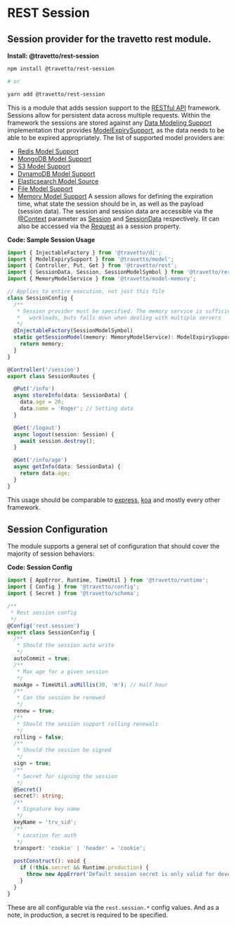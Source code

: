 <!-- This file was generated by @travetto/doc and should not be modified directly -->
<!-- Please modify https://github.com/travetto/travetto/tree/main/module/rest-session/DOC.tsx and execute "npx trv doc" to rebuild -->
# REST Session

## Session provider for the travetto rest module.

**Install: @travetto/rest-session**
```bash
npm install @travetto/rest-session

# or

yarn add @travetto/rest-session
```

This is a module that adds session support to the [RESTful API](https://github.com/travetto/travetto/tree/main/module/rest#readme "Declarative api for RESTful APIs with support for the dependency injection module.") framework.  Sessions allow for persistent data across multiple requests.  Within the framework the sessions are stored against any [Data Modeling Support](https://github.com/travetto/travetto/tree/main/module/model#readme "Datastore abstraction for core operations.") implementation that provides [ModelExpirySupport](https://github.com/travetto/travetto/tree/main/module/model/src/service/expiry.ts), as the data needs to be able to be expired appropriately.  The list of supported model providers are:
   *  [Redis Model Support](https://github.com/travetto/travetto/tree/main/module/model-redis#readme "Redis backing for the travetto model module.")
   *  [MongoDB Model Support](https://github.com/travetto/travetto/tree/main/module/model-mongo#readme "Mongo backing for the travetto model module.")
   *  [S3 Model Support](https://github.com/travetto/travetto/tree/main/module/model-s3#readme "S3 backing for the travetto model module.")
   *  [DynamoDB Model Support](https://github.com/travetto/travetto/tree/main/module/model-dynamodb#readme "DynamoDB backing for the travetto model module.")
   *  [Elasticsearch Model Source](https://github.com/travetto/travetto/tree/main/module/model-elasticsearch#readme "Elasticsearch backing for the travetto model module, with real-time modeling support for Elasticsearch mappings.")
   *  [File Model Support](https://github.com/travetto/travetto/tree/main/module/model-file#readme "File system backing for the travetto model module.")
   *  [Memory Model Support](https://github.com/travetto/travetto/tree/main/module/model-memory#readme "Memory backing for the travetto model module.")
A session allows for defining the expiration time, what state the session should be in, as well as the payload (session data).  The session and session data are accessible via the [@Context](https://github.com/travetto/travetto/tree/main/module/rest/src/decorator/param.ts#L38) parameter as [Session](https://github.com/travetto/travetto/tree/main/module/rest-session/src/session.ts#L15) and [SessionData](https://github.com/travetto/travetto/tree/main/module/rest-session/src/session.ts#L8) respectively.  Iit can also be accessed via the [Request](https://github.com/travetto/travetto/tree/main/module/rest-session/src/trv.d.ts#L7) as a session property.

**Code: Sample Session Usage**
```typescript
import { InjectableFactory } from '@travetto/di';
import { ModelExpirySupport } from '@travetto/model';
import { Controller, Put, Get } from '@travetto/rest';
import { SessionData, Session, SessionModelSymbol } from '@travetto/rest-session';
import { MemoryModelService } from '@travetto/model-memory';

// Applies to entire execution, not just this file
class SessionConfig {
  /**
   * Session provider must be specified. The memory service is sufficient for simple
   *   workloads, buts falls down when dealing with multiple servers
   */
  @InjectableFactory(SessionModelSymbol)
  static getSessionModel(memory: MemoryModelService): ModelExpirySupport {
    return memory;
  }
}

@Controller('/session')
export class SessionRoutes {

  @Put('/info')
  async storeInfo(data: SessionData) {
    data.age = 20;
    data.name = 'Roger'; // Setting data
  }

  @Get('/logout')
  async logout(session: Session) {
    await session.destroy();
  }

  @Get('/info/age')
  async getInfo(data: SessionData) {
    return data.age;
  }
}
```

This usage should be comparable to [express](https://expressjs.com), [koa](https://koajs.com/) and mostly every other framework.

## Session Configuration
The module supports a general set of configuration that should cover the majority of session behaviors:

**Code: Session Config**
```typescript
import { AppError, Runtime, TimeUtil } from '@travetto/runtime';
import { Config } from '@travetto/config';
import { Secret } from '@travetto/schema';

/**
 * Rest session config
 */
@Config('rest.session')
export class SessionConfig {
  /**
   * Should the session auto write
   */
  autoCommit = true;
  /**
   * Max age for a given session
   */
  maxAge = TimeUtil.asMillis(30, 'm'); // Half hour
  /**
   * Can the session be renewed
   */
  renew = true;
  /**
   * Should the session support rolling renewals
   */
  rolling = false;
  /**
   * Should the session be signed
   */
  sign = true;
  /**
   * Secret for signing the session
   */
  @Secret()
  secret?: string;
  /**
   * Signature key name
   */
  keyName = 'trv_sid';
  /**
   * Location for auth
   */
  transport: 'cookie' | 'header' = 'cookie';

  postConstruct(): void {
    if (!this.secret && Runtime.production) {
      throw new AppError('Default session secret is only valid for development use, please specify a config value at rest.session.secret');
    }
  }
}
```

These are all configurable via the `rest.session.*` config values.  And as a note, in production, a secret is required to be specified.

